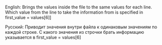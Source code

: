 English:
Brings the values ​​inside the file to the same values ​​for each line. Which value from the line to take the information from is specified in first_value = values[6]]

Русский: 
Приводит значения внутри файла к одинаковым значениям по каждой строке. С какого значения из строчки брать информацию указывается в first_value = values[6]
